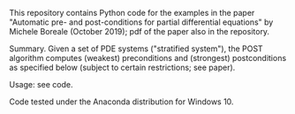 This repository contains Python code for the examples in the paper "Automatic pre- and post-conditions for partial differential equations"
by Michele Boreale (October 2019); pdf of the paper also in the repository. 

Summary.
Given a set of PDE systems ("stratified system"), the POST algorithm computes (weakest) 
preconditions and (strongest) postconditions as specified below (subject to certain restrictions; 
see paper).

Usage: see code.

Code tested under the Anaconda distribution for Windows 10.
